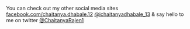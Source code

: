 You can check out my other social media sites [facebook.com/chaitanya.dhabale.12](https://www.facebook.com/chaitanya.dhabale.12) [@ichaitanyadhabale_13](https://www.instagram.com/ichaitanyadhabale_13/) & say hello to me on twitter [@ChaitanyaRajen1](https://twitter.com/ChaitanyaRajen1)

